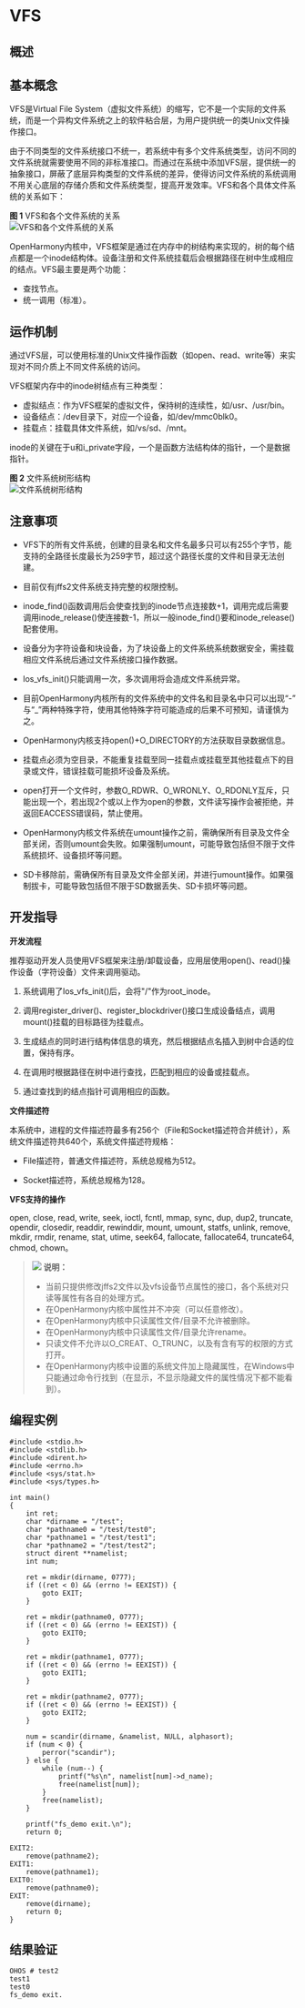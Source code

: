 # VFS<a name="ZH-CN_TOPIC_0000001051451779"></a>

## 概述<a name="section132540468341"></a>

## 基本概念<a name="section229417111227"></a>

VFS是Virtual File System（虚拟文件系统）的缩写，它不是一个实际的文件系统，而是一个异构文件系统之上的软件粘合层，为用户提供统一的类Unix文件操作接口。

由于不同类型的文件系统接口不统一，若系统中有多个文件系统类型，访问不同的文件系统就需要使用不同的非标准接口。而通过在系统中添加VFS层，提供统一的抽象接口，屏蔽了底层异构类型的文件系统的差异，使得访问文件系统的系统调用不用关心底层的存储介质和文件系统类型，提高开发效率。VFS和各个具体文件系统的关系如下：

**图 1**  VFS和各个文件系统的关系<a name="fig38726213309"></a>  
![](figures/VFS和各个文件系统的关系.png "VFS和各个文件系统的关系")

OpenHarmony内核中，VFS框架是通过在内存中的树结构来实现的，树的每个结点都是一个inode结构体。设备注册和文件系统挂载后会根据路径在树中生成相应的结点。VFS最主要是两个功能：

-   查找节点。
-   统一调用（标准）。

## 运作机制<a name="section18114182834215"></a>

通过VFS层，可以使用标准的Unix文件操作函数（如open、read、write等）来实现对不同介质上不同文件系统的访问。

VFS框架内存中的inode树结点有三种类型：

-   虚拟结点：作为VFS框架的虚拟文件，保持树的连续性，如/usr、/usr/bin。
-   设备结点：/dev目录下，对应一个设备，如/dev/mmc0blk0。
-   挂载点：挂载具体文件系统，如/vs/sd、/mnt。

inode的关键在于u和i\_private字段，一个是函数方法结构体的指针，一个是数据指针。

**图 2**  文件系统树形结构<a name="fig1648112392612"></a>  
![](figures/文件系统树形结构.png "文件系统树形结构")

## 注意事项<a name="section18311145173712"></a>

-   VFS下的所有文件系统，创建的目录名和文件名最多只可以有255个字节，能支持的全路径长度最长为259字节，超过这个路径长度的文件和目录无法创建。

-   目前仅有jffs2文件系统支持完整的权限控制。

-   inode\_find\(\)函数调用后会使查找到的inode节点连接数+1，调用完成后需要调用inode\_release\(\)使连接数-1，所以一般inode\_find\(\)要和inode\_release\(\)配套使用。

-   设备分为字符设备和块设备，为了块设备上的文件系统系统数据安全，需挂载相应文件系统后通过文件系统接口操作数据。

-   los\_vfs\_init\(\)只能调用一次，多次调用将会造成文件系统异常。

-   目前OpenHarmony内核所有的文件系统中的文件名和目录名中只可以出现“-” 与“\_”两种特殊字符，使用其他特殊字符可能造成的后果不可预知，请谨慎为之。

-   OpenHarmony内核支持open\(\)+O\_DIRECTORY的方法获取目录数据信息。

-   挂载点必须为空目录，不能重复挂载至同一挂载点或挂载至其他挂载点下的目录或文件，错误挂载可能损坏设备及系统。

-   open打开一个文件时，参数O\_RDWR、O\_WRONLY、O\_RDONLY互斥，只能出现一个，若出现2个或以上作为open的参数，文件读写操作会被拒绝，并返回EACCESS错误码，禁止使用。

-   OpenHarmony内核文件系统在umount操作之前，需确保所有目录及文件全部关闭，否则umount会失败。如果强制umount，可能导致包括但不限于文件系统损坏、设备损坏等问题。

-   SD卡移除前，需确保所有目录及文件全部关闭，并进行umount操作。如果强制拔卡，可能导致包括但不限于SD数据丢失、SD卡损坏等问题。


## 开发指导<a name="section422619258380"></a>

**开发流程**

推荐驱动开发人员使用VFS框架来注册/卸载设备，应用层使用open\(\)、read\(\)操作设备（字符设备）文件来调用驱动。

1.  系统调用了los\_vfs\_init\(\)后，会将"/"作为root\_inode。

2.  调用register\_driver\(\)、register\_blockdriver\(\)接口生成设备结点，调用mount\(\)挂载的目标路径为挂载点。

3.  生成结点的同时进行结构体信息的填充，然后根据结点名插入到树中合适的位置，保持有序。

4.  在调用时根据路径在树中进行查找，匹配到相应的设备或挂载点。

5.  通过查找到的结点指针可调用相应的函数。


**文件描述符**

本系统中，进程的文件描述符最多有256个（File和Socket描述符合并统计），系统文件描述符共640个，系统文件描述符规格：

-   File描述符，普通文件描述符，系统总规格为512。

-   Socket描述符，系统总规格为128。


**VFS支持的操作**

open, close, read, write, seek, ioctl, fcntl, mmap, sync, dup, dup2, truncate, opendir, closedir, readdir, rewinddir, mount, umount, statfs, unlink, remove, mkdir, rmdir, rename, stat, utime, seek64, fallocate, fallocate64, truncate64, chmod, chown。

>![](public_sys-resources/icon-note.gif) **说明：** 
>-   当前只提供修改jffs2文件以及vfs设备节点属性的接口，各个系统对只读等属性有各自的处理方式。
>-   在OpenHarmony内核中属性并不冲突（可以任意修改）。
>-   在OpenHarmony内核中只读属性文件/目录不允许被删除。
>-   在OpenHarmony内核中只读属性文件/目录允许rename。
>-   只读文件不允许以O\_CREAT、O\_TRUNC，以及有含有写的权限的方式打开。
>-   在OpenHarmony内核中设置的系统文件加上隐藏属性，在Windows中只能通过命令行找到（在显示，不显示隐藏文件的属性情况下都不能看到）。

## 编程实例<a name="section180311121420"></a>

```
#include <stdio.h>
#include <stdlib.h>
#include <dirent.h>
#include <errno.h>
#include <sys/stat.h>
#include <sys/types.h>

int main()
{
    int ret;
    char *dirname = "/test";
    char *pathname0 = "/test/test0";
    char *pathname1 = "/test/test1";
    char *pathname2 = "/test/test2";
    struct dirent **namelist;
    int num;

    ret = mkdir(dirname, 0777);
    if ((ret < 0) && (errno != EEXIST)) {
        goto EXIT;
    }

    ret = mkdir(pathname0, 0777);
    if ((ret < 0) && (errno != EEXIST)) {
        goto EXIT0;
    }

    ret = mkdir(pathname1, 0777);
    if ((ret < 0) && (errno != EEXIST)) {
        goto EXIT1;
    }

    ret = mkdir(pathname2, 0777);
    if ((ret < 0) && (errno != EEXIST)) {
        goto EXIT2;
    }

    num = scandir(dirname, &namelist, NULL, alphasort);
    if (num < 0) {
        perror("scandir");
    } else {
        while (num--) {
            printf("%s\n", namelist[num]->d_name);
            free(namelist[num]);
        }
        free(namelist);
    }

    printf("fs_demo exit.\n");
    return 0;

EXIT2:
    remove(pathname2);
EXIT1:
    remove(pathname1);
EXIT0:
    remove(pathname0);
EXIT:
    remove(dirname);
    return 0;
}
```

## 结果验证<a name="section16772334714"></a>

```
OHOS # test2
test1
test0
fs_demo exit.
```

